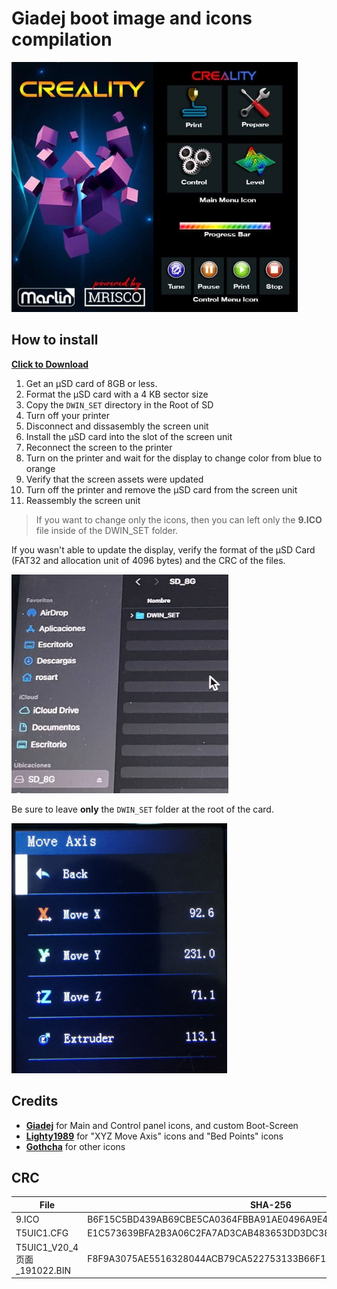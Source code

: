 # Giadej boot image and icons compilation

<img align="left" src="Boot_by_Giadej.jpg" height="400" />
<img  src="preview1.jpg"  height="400" />
  
## How to install
  
[**Click to Download**](https://downgit.github.io/#/home?url=https://github.com/mriscoc/Marlin_Ender3v2/tree/Ender3v2-Released/display%20assets/Giadej%20compilation/DWIN_SET)  
  
1. Get an µSD card of 8GB or less.
1. Format the µSD card with a 4 KB sector size
1. Copy the `DWIN_SET` directory in the Root of SD
1. Turn off your printer
1. Disconnect and dissasembly the screen unit
1. Install the µSD card into the slot of the screen unit
1. Reconnect the screen to the printer
1. Turn on the printer and wait for the display to change color from blue to
  orange
1. Verify that the screen assets were updated
1. Turn off the printer and remove the µSD card from the screen unit
1. Reassembly the screen unit  
  
>If you want to change only the icons, then you can left only the **9.ICO** file
inside of the DWIN_SET folder.  

If you wasn't able to update the display, verify the format of the µSD Card
(FAT32 and allocation unit of 4096 bytes) and the CRC of the files.  
  

<img src="../DWIN_SET-folder.jpg"  height="350" />
  
Be sure to leave **only** the `DWIN_SET` folder at the root of the card.  
  
  
<img src="preview2.jpg"  height="400" />

## Credits
- [**Giadej**](https://github.com/Giadej) for Main and Control panel icons, and custom Boot-Screen  
- [**Lighty1989**](https://github.com/Lighty1989) for "XYZ Move Axis" icons and "Bed Points" icons  
- [**Gothcha**](https://github.com/gothcha) for other icons  

## CRC  
|File                        | SHA-256
|----------------------------|-----------------------
|9.ICO                       | B6F15C5BD439AB69CBE5CA0364FBBA91AE0496A9E4AC6A53163263C45673EEAB
|T5UIC1.CFG                  | E1C573639BFA2B3A06C2FA7AD3CAB483653DD3DC383217FF653FAB3145458095
|T5UIC1_V20_4页面_191022.BIN | F8F9A3075AE5516328044ACB79CA522753133B66F1ECBD108E7B5DB2F3FF2FE5




